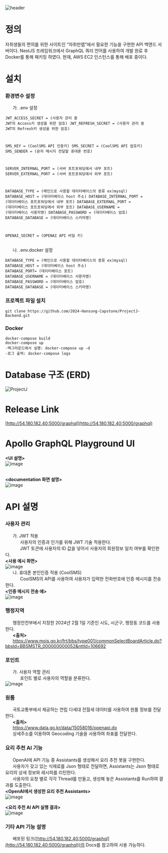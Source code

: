 ![header](https://capsule-render.vercel.app/api?type=waving&color=gradient&customColorList=10&height=200&text=ProjectJ-Backend&fontSize=50&animation=twinkling&fontAlign=68&fontAlignY=36)
# 정의
﻿자취생들의 편의를 위한 사이트인 “자취만렙”에서 필요한 기능을 구현한 API 백엔드 서버이다.
NestJS 프레임워크에서 GraphQL 쿼리 언어를 사용하여 개발 완료 후 Docker를 통해 패키징 하였다.
현재, AWS EC2 인스턴스를 통해 배포 중이다.


# ﻿설치
### 환경변수 설정    
&nbsp;&nbsp;&nbsp;&nbsp;&nbsp;&nbsp;가. .env 설정
                                                        <pre><code>JWT_ACCESS_SECRET = (사용자 관리 중 JWT의 Access키 생성을 위한 암호)
JWT_REFRESH_SECRET = (사용자 관리 중 JWT의 Refresh키 생성을 위한 암호)

SMS_KEY = (CoolSMS API 인증키)
SMS_SECRET = (CoolSMS API 암호키)
SMS_SENDER = (문자 메시지 전달할 휴대폰 번호)

SERVER_INTERNAL_PORT = (서버 포트포워딩에서 내부 포트)
SERVER_EXTERNAL_PORT = (서버 포트포워딩에서 외부 포트)

DATABASE_TYPE = (메인으로 사용할 데이터베이스의 종류 ex)mysql)
DATABASE_HOST = (데이터베이스 host 주소)
DATABASE_INTERNAL_PORT = (데이터베이스 포트포워딩에서 내부 포트)
DATABASE_EXTERNAL_PORT = (데이터베이스 포트포워딩에서 외부 포트)
DATABASE_USERNAME = (데이터베이스 사용자명)
DATABASE_PASSWORD = (데이터베이스 암호)
DATABASE_DATABASE = (데이터베이스 스키마명)

OPENAI_SECRET = (OPENAI API 비밀 키)
</code></pre>

&nbsp;&nbsp;&nbsp;&nbsp;&nbsp;&nbsp;나. .env.docker 설정
<pre><code>DATABASE_TYPE = (메인으로 사용할 데이터베이스의 종류 ex)mysql)
DATABASE_HOST = (데이터베이스 host 주소)
DATABASE_PORT= (데이터베이스 포트)
DATABASE_USERNAME = (데이터베이스 사용자명)
DATABASE_PASSWORD = (데이터베이스 암호)
DATABASE_DATABASE = (데이터베이스 스키마명)</code></pre>
### 프로젝트 파일 설치
<pre><code>git clone https://github.com/2024-Hansung-Capstone/ProjectJ-Backend.git
</code></pre>
### Docker
<pre><code>docker-compose build
docker-compose up
-백그라운드에서 실행: docker-compose up -d
-로그 출력: docker-compose logs 
</code></pre>

# ﻿Database 구조 (ERD)

![ProjectJ](https://github.com/2024-Hansung-Capstone/ProjectJ-Backend/assets/107747359/176afa68-81b9-4cd0-b85d-675cdc2c81cc)



# ﻿Release Link

[http://54.180.182.40:5000/graphql](http://54.180.182.40:5000/graphql)

# ﻿Apollo GraphQL Playground UI
__<UI 설명>__    
![image](https://github.com/2024-Hansung-Capstone/ProjectJ-Backend/assets/157611169/4263d561-427e-4869-a452-114762befe22)   
<br>      

__<documentation 화면 설명>__    
![image](https://github.com/2024-Hansung-Capstone/ProjectJ-Backend/assets/157611169/6b6b72fc-7ca8-4ef5-986d-ac5d9b7c49e6)
 






# ﻿API 설명
### 사용자 관리   
&nbsp;&nbsp;&nbsp;&nbsp;&nbsp;&nbsp;가. JWT 적용   
&nbsp;&nbsp;&nbsp;&nbsp;&nbsp;&nbsp;&nbsp;&nbsp;&nbsp;&nbsp;&nbsp;&nbsp;사용자의 인증과 인가를 위해 JWT 기술 적용한다.   
&nbsp;&nbsp;&nbsp;&nbsp;&nbsp;&nbsp;&nbsp;&nbsp;&nbsp;&nbsp;&nbsp;&nbsp;JWT 토큰에 사용자의 ID 값을 넣어서 사용자의 회원정보 일치 여부를 확인한다.   
__<사용 예시 화면>__   
![image](https://github.com/2024-Hansung-Capstone/ProjectJ-Backend/assets/157611169/dd86e155-2bf9-4088-aa17-b4953d26ba38)   
&nbsp;&nbsp;&nbsp;&nbsp;&nbsp;&nbsp;나. ﻿휴대폰 본인인증 적용 (CoolSMS)   
&nbsp;&nbsp;&nbsp;&nbsp;&nbsp;&nbsp;&nbsp;&nbsp;&nbsp;&nbsp;&nbsp;&nbsp;﻿CoolSMS의 API를 사용하여 사용자가 입력한 전화번호에 인증 메시지를 전송한다.   
__<인증 메시지 전송 예>__   
![image](https://github.com/2024-Hansung-Capstone/ProjectJ-Backend/assets/157611169/1e7e21fe-ae00-42d7-893d-24b0a7b6cd81)   

### 행정지역
&nbsp;&nbsp;&nbsp;&nbsp;&nbsp;&nbsp;행정안전부에서 지정한 2024년 2월 1일 기준인 시도, 시군구, 행정동 코드를 사용한다.    
&nbsp;&nbsp;&nbsp;&nbsp;&nbsp;&nbsp;__<출처>__     
&nbsp;&nbsp;&nbsp;&nbsp;&nbsp;&nbsp;﻿https://www.mois.go.kr/frt/bbs/type001/commonSelectBoardArticle.do?bbsId=BBSMSTR_000000000052&nttId=106692

### 포인트
&nbsp;&nbsp;&nbsp;&nbsp;&nbsp;&nbsp;가. 사용자 역할 관리    
&nbsp;&nbsp;&nbsp;&nbsp;&nbsp;&nbsp;&nbsp;&nbsp;&nbsp;&nbsp;&nbsp;&nbsp;포인트 별로 사용자의 역할을 분류한다.   
![image](https://github.com/2024-Hansung-Capstone/ProjectJ-Backend/assets/157611169/7da4224c-f98b-44ee-9ba3-5c9da523ad76)

### 원룸    
&nbsp;&nbsp;&nbsp;&nbsp;&nbsp;&nbsp;국토교통부에서 제공하는 연립 다세대 전월세 데이터를 사용하여 원룸 정보를 전달한다.   
&nbsp;&nbsp;&nbsp;&nbsp;&nbsp;&nbsp;__<출처>__   
&nbsp;&nbsp;&nbsp;&nbsp;&nbsp;&nbsp;﻿https://www.data.go.kr/data/15058016/openapi.do   
&nbsp;&nbsp;&nbsp;&nbsp;&nbsp;&nbsp;상세주소를 이용하여 Geocoding 기술을 사용하여 좌표를 전달한다.

### ﻿요리 추천 AI 기능    
&nbsp;&nbsp;&nbsp;&nbsp;&nbsp;&nbsp;OpenAI에 API 기능 중 Assistants를 생성해서 요리 추천 봇을 구현한다.   
&nbsp;&nbsp;&nbsp;&nbsp;&nbsp;&nbsp;사용자가 갖고 있는 식재료를 Json 형태로 전달하면, Assistants는 Json 형태로 요리의 상세 정보와 레시피를 리턴한다.   
&nbsp;&nbsp;&nbsp;&nbsp;&nbsp;&nbsp;﻿사용자의 요청 별로 각각 Thread를 만들고, 생성해 놓은 Assistants를 Run하여 결과를 도출한다.      
__<OpenAI에서 생성한 요리 추천 Assistants>__   
![image](https://github.com/2024-Hansung-Capstone/ProjectJ-Backend/assets/157611169/cf1bba84-121c-483a-bbf6-41fa152e3bde)   

__<요리 추천 AI API 실행 결과>__     
![image](https://github.com/2024-Hansung-Capstone/ProjectJ-Backend/assets/157611169/6f96c4e1-2880-49b4-9944-9b1a108777ad)    

### 기타 API 기능 설명
&nbsp;&nbsp;&nbsp;&nbsp;&nbsp;&nbsp;배포된 링크([http://54.180.182.40:5000/graphql](http://54.180.182.40:5000/graphql))의 Docs를 참고하여 사용 가능하다.







 

